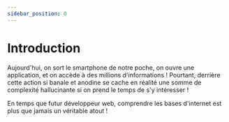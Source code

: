 ```yaml
---
sidebar_position: 0
---
```


# Introduction

Aujourd'hui, on sort le smartphone de notre poche, on ouvre une application, et on accède à des millions d'informations ! Pourtant, derrière cette action si banale et anodine se cache en réalité une somme de complexité hallucinante si on prend le temps de s'y intéresser !

En temps que futur développeur web, comprendre les bases d'internet est plus que jamais un véritable atout !
